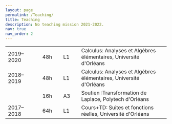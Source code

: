 ```yaml
---
layout: page
permalink: /Teaching/
title: Teaching
description: No teaching mission 2021-2022.
nav: true
nav_order: 2
---
```


<table style="table-layout:fixed;">
<tr>           
  <td width="130">2019–2020</td>
  <td width="10"> </td>
  <td width="20"> 48h</td>
  <td width="10"> </td>
  <td width="20"> L1</td>
  <td width="10"> </td>
  <td width="600">Calculus: Analyses et Algèbres élémentaires, Université d'Orléans</td>
</tr>
<tr>           
  <td width="130">2018–2019</td>
  <td width="10"> </td>
  <td width="20"> 48h</td>
  <td width="10"> </td>
  <td width="20"> L1</td>
  <td width="10"> </td>
  <td width="600">Calculus: Analyses et Algèbres élémentaires, Université d'Orléans</td>
</tr>
<tr>           
  <td width="130"> </td>
  <td width="10"> </td>
  <td width="20"> 16h</td>
  <td width="10"> </td>
  <td width="20"> A3</td>
  <td width="10"> </td>
  <td width="600">Soutien :Transformation de Laplace, Polytech d'Orléans</td>
</tr>
<tr>           
  <td width="130">2017–2018</td>
  <td width="10"> </td>
  <td width="20"> 64h</td>
  <td width="10"> </td>
  <td width="20"> L1</td>
  <td width="10"> </td>
  <td width="600">Cours+TD: Suites et fonctions réelles, Université d'Orléans</td>
</tr>
</table>
